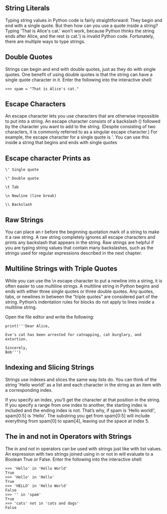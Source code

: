 ## String Literals

Typing string values in Python code is fairly straightforward: They begin and end with a single quote. But then how can you use a quote inside a string? Typing 'That is Alice's cat.' won’t work, because Python thinks the string ends after Alice, and the rest (s cat.') is invalid Python code. Fortunately, there are multiple ways to type strings.

## Double Quotes
Strings can begin and end with double quotes, just as they do with single quotes. One benefit of using double quotes is that the string can have a single quote character in it. Enter the following into the interactive shell:

```
>>> spam = "That is Alice's cat."
```

## Escape Characters

An escape character lets you use characters that are otherwise impossible to put into a string. An escape character consists of a backslash (\) followed by the character you want to add to the string. (Despite consisting of two characters, it is commonly referred to as a singular escape character.) For example, the escape character for a single quote is \'. You can use this inside a string that begins and ends with single quotes


## Escape character Prints as
```
\' Single quote

\" Double quote

\t Tab

\n Newline (line break)

\\ Backslash
```

## Raw Strings

You can place an r before the beginning quotation mark of a string to make it a raw string. A raw string completely ignores all escape characters and prints any backslash that appears in the string. Raw strings are helpful if you are typing string values that contain many backslashes, such as the strings used for regular expressions described in the next chapter.

## Multiline Strings with Triple Quotes
While you can use the \n escape character to put a newline into a string, it is often easier to use multiline strings. A multiline string in Python begins and ends with either three single quotes or three double quotes. Any quotes, tabs, or newlines in between the “triple quotes” are considered part of the string. Python’s indentation rules for blocks do not apply to lines inside a multiline string.

Open the file editor and write the following:

```
print('''Dear Alice,

Eve's cat has been arrested for catnapping, cat burglary, and extortion.

Sincerely,
Bob''')
```

## Indexing and Slicing Strings
Strings use indexes and slices the same way lists do. You can think of the string 'Hello world!' as a list and each character in the string as an item with a corresponding index.

If you specify an index, you’ll get the character at that position in the string. If you specify a range from one index to another, the starting index is included and the ending index is not. That’s why, if spam is 'Hello world!', spam[0:5] is 'Hello'. The substring you get from spam[0:5] will include everything from spam[0] to spam[4], leaving out the space at index 5.

## The in and not in Operators with Strings
The in and not in operators can be used with strings just like with list values. An expression with two strings joined using in or not in will evaluate to a Boolean True or False. Enter the following into the interactive shell:

```
>>> 'Hello' in 'Hello World'
True
>>> 'Hello' in 'Hello'
True
>>> 'HELLO' in 'Hello World'
False
>>> '' in 'spam'
True
>>> 'cats' not in 'cats and dogs'
False
```